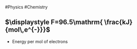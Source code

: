 #Physics #Chemistry 
## $\displaystyle F=96.5\mathrm{ \frac{kJ}{mol\,e^{-}}}$
* Energy per mol of electrons